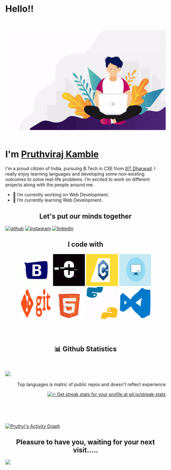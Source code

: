 # Hello!!

<br>
<p align="center">
  <img src="https://github.com/LuckYYadav15/LuckYYadav15/blob/main/gifs/developer_meditation_gif.gif">
  <br><br>
</p>

<h1>I'm <a href="https://github.com/pruthvirajkamble">Pruthviraj Kamble</a></h1>
I'm a proud citizen of India, pursuing B.Tech in CSE from <a href="https://iiitdwd.ac.in/">IIIT Dharwad</a>. I really
enjoy learning languages and developing some non-existing outcomes to solve real-life problems. I’m excited to work on
different projects along with the people around me.

- 🔭 I’m currently working on Web Development.
- 🌱 I’m currently learning Web Development.

<h2 align="center">Let's put our minds together</h2>
<a href="https://github.com/pruthvirajkamble"><img src='https://cdn.jsdelivr.net/npm/simple-icons@3.0.1/icons/github.svg'
    alt='github' height='40'></a>
<a href="https://www.instagram.com/prithvi_kamble_358/"><img
    src='https://cdn.jsdelivr.net/npm/simple-icons@3.0.1/icons/instagram.svg' alt='instagram' height='40'></a>
    <a href="https://www.linkedin.com/in/pruthviraj-kamble-iiit-dharwad-7a28aa214"><img
    src='https://cdn.jsdelivr.net/npm/simple-icons@3.0.1/icons/linkedin.svg' alt='linkedin' height='40'></a>

<h2 align="center">
  I code with
</h2>
<p align="center">
  <a href="https://getbootstrap.com/"><img
      src="https://github.com/LuckYYadav15/LuckYYadav15/blob/main/gifs/bootstrap%20gif.gif" width="100"></a>
  <a href="https://www.javatpoint.com/c-programming-language-tutorial"><img
      src="https://github.com/LuckYYadav15/LuckYYadav15/blob/main/gifs/c_language_gif.gif" width="100"></a>
  <a href="https://www.javatpoint.com/c-programming-language-tutorial"><img
      src="https://github.com/LuckYYadav15/LuckYYadav15/blob/main/gifs/c%2B%2B%20gif.gif" height="100" width="100"></a>
  <a href="https://www.w3schools.com/css/"><img
      src="https://github.com/LuckYYadav15/LuckYYadav15/blob/main/gifs/css_gif.gif" height="100" width="100"></a>
    <br>
  <a href="https://github.com/"><img src="https://github.com/LuckYYadav15/LuckYYadav15/blob/main/gifs/git_main_gif.gif"
      height="100" width="100"></a>
  <a href="https://www.w3schools.com/html/"><img
      src="https://github.com/LuckYYadav15/LuckYYadav15/blob/main/gifs/html%20gif.gif" width="100"></a>
  <a href="https://www.python.org/"><img
      src="https://github.com/LuckYYadav15/LuckYYadav15/blob/main/gifs/python%20gif.gif" width="100"></a>
  <a href="https://code.visualstudio.com/"><img
      src="https://github.com/LuckYYadav15/LuckYYadav15/blob/main/gifs/vs_gif.gif" width="100"></a>
</p>
<br /><br />
<h2 align="center">📊 Github Statistics</h2>
<br />
<p align="left" display="flex">
  <a href="https://github.com/pruthvirajkamble/github-readme-stats"><img
      src="https://github-readme-stats.vercel.app/api/top-langs/?username=pruthvirajkamble&langs_count=8&count_private=true&layout=compact&theme=react&hide_border=true&bg_color=0D1117" />
  </a>
</p>
<p align="right">Top languages is matric of public repos and doesn't reflect experience</p>
<p align="right">
  <a href="https://github.com/pruthvirajkamble/github-readme-streak-stats">
    <img title="🔥 Get streak stats for your profile at git.io/streak-stats"
      src="https://github-readme-streak-stats.herokuapp.com/?user=pruthvirajkamble&theme=black-ice&hide_border=true&stroke=5BCDEC&background=060A0CD0" />
  </a>
</p>
<br />
<br />


<br/>
<br/>

<a href="https://github.com/pruthvirajkamble/github-readme-activity-graph">
<img alt="Pruthvi's Activity Graph" src="https://activity-graph.herokuapp.com/graph?username=pruthvirajkamble&bg_color=0D1117&color=5BCDEC&line=9dfc03&point=5BCDEC&hide_border=false" />
</a>
<h2 align="center"> Pleasure to have you, waiting for your next visit.....</h2>
<a href="https://github.com/Meghna-DAS/github-profile-views-counter">
  <img src="https://komarev.com/ghpvc/?username=pruthvirajkamble">
</a>
